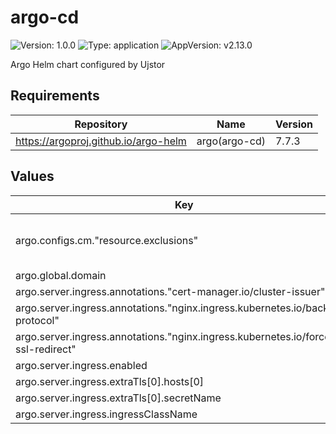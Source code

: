 # argo-cd

![Version: 1.0.0](https://img.shields.io/badge/Version-1.0.0-informational?style=flat-square) ![Type: application](https://img.shields.io/badge/Type-application-informational?style=flat-square) ![AppVersion: v2.13.0](https://img.shields.io/badge/AppVersion-v2.13.0-informational?style=flat-square)

Argo Helm chart configured by Ujstor

## Requirements

| Repository | Name | Version |
|------------|------|---------|
| https://argoproj.github.io/argo-helm | argo(argo-cd) | 7.7.3 |

## Values

| Key | Type | Default | Description |
|-----|------|---------|-------------|
| argo.configs.cm."resource.exclusions" | string | `"- apiGroups: [\"cilium.io\"]\n  kinds: [\"CiliumIdentity\"]\n  clusters: [\"*\"]\n"` |  |
| argo.global.domain | string | `"argocd.domain.com"` |  |
| argo.server.ingress.annotations."cert-manager.io/cluster-issuer" | string | `"letsencrypt"` |  |
| argo.server.ingress.annotations."nginx.ingress.kubernetes.io/backend-protocol" | string | `"HTTPS"` |  |
| argo.server.ingress.annotations."nginx.ingress.kubernetes.io/force-ssl-redirect" | string | `"true"` |  |
| argo.server.ingress.enabled | bool | `false` |  |
| argo.server.ingress.extraTls[0].hosts[0] | string | `"argocd.domain.com"` |  |
| argo.server.ingress.extraTls[0].secretName | string | `"argocd-ingress-tls"` |  |
| argo.server.ingress.ingressClassName | string | `"nginx"` |  |

